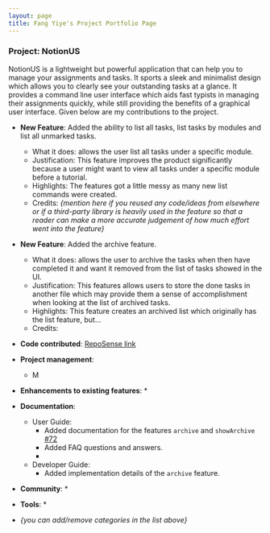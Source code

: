 ```yaml
---
layout: page
title: Fang Yiye's Project Portfolio Page
---
```


### Project: NotionUS

NotionUS is a lightweight but powerful application that can help you to manage your assignments and tasks. It sports a sleek and minimalist design which allows you to clearly see your outstanding tasks at a glance. It provides a command line user interface which aids fast typists in managing their assignments quickly, while still providing the benefits of a graphical user interface.
Given below are my contributions to the project.

* **New Feature**: Added the ability to list all tasks, list tasks by modules and list all unmarked tasks.
    * What it does: allows the user list all tasks under a specific module.
    * Justification: This feature improves the product significantly because a user might want to view all tasks under a specific module before a tutorial. 
    * Highlights: The features got a little messy as many new list commands were created. 
    * Credits: *{mention here if you reused any code/ideas from elsewhere or if a third-party library is heavily used in the feature so that a reader can make a more accurate judgement of how much effort went into the feature}*

* **New Feature**: Added the archive feature.
    * What it does: allows the user to archive the tasks when then have completed it and want it removed from the list of tasks showed in the UI.
    * Justification: This features allows users to store the done tasks in another file which may provide them a sense of accomplishment when looking at the list of archived tasks. 
    * Highlights: This feature creates an archived list which originally has the list feature, but...
    * Credits:

* **Code contributed**: [RepoSense link](https://nus-cs2103-ay2223s1.github.io/tp-dashboard/?search=12-3&sort=groupTitle&sortWithin=title&timeframe=commit&mergegroup=&groupSelect=groupByRepos&breakdown=true&checkedFileTypes=docs~functional-code~test-code~other&since=2022-09-16&tabOpen=true&tabType=authorship&tabAuthor=yiyefyy&tabRepo=AY2223S1-CS2103T-F12-3%2Ftp%5Bmaster%5D&authorshipIsMergeGroup=false&authorshipFileTypes=docs~functional-code~test-code&authorshipIsBinaryFileTypeChecked=false&authorshipIsIgnoredFilesChecked=false)

* **Project management**:
    * M

* **Enhancements to existing features**:
    * 
* **Documentation**:
    * User Guide:
        * Added documentation for the features `archive` and `showArchive` [\#72]()
        * Added FAQ questions and answers. 
        * 
    * Developer Guide:
        * Added implementation details of the `archive` feature.

* **Community**:
    * 
* **Tools**:
    * 
* _{you can add/remove categories in the list above}_
